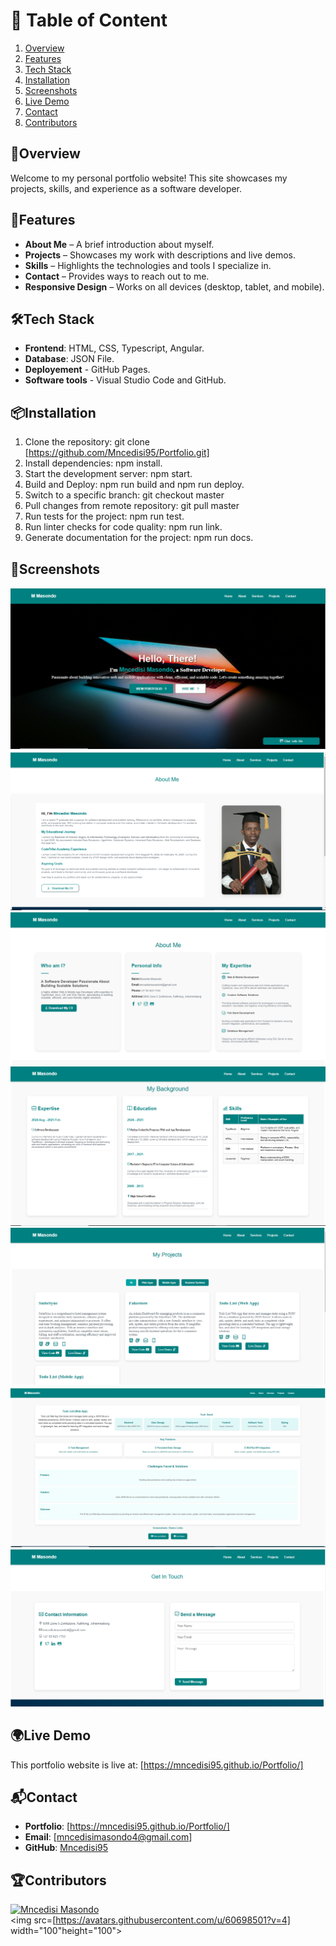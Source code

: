 # 📖 Table of Content

1. [Overview](#overview)
2. [Features](#features)
3. [Tech Stack](#️tech-stack)
4. [Installation](#installation)
5. [Screenshots](#screenshots)
6. [Live Demo](#live-demo)
7. [Contact](#contact)
8. [Contributors](#contributors)

## 📌Overview

Welcome to my personal portfolio website! This site showcases my projects, skills, and experience as a software developer.

## 🚀Features

- **About Me** – A brief introduction about myself.
- **Projects** – Showcases my work with descriptions and live demos.
- **Skills** – Highlights the technologies and tools I specialize in.
- **Contact** – Provides ways to reach out to me.
- **Responsive Design** – Works on all devices (desktop, tablet, and mobile).

## 🛠️Tech Stack

- **Frontend**: HTML, CSS, Typescript, Angular.
- **Database**: JSON File.
- **Deployement** - GitHub Pages.
- **Software tools** - Visual Studio Code and GitHub.

## 📦Installation

1. Clone the repository: git clone [https://github.com/Mncedisi95/Portfolio.git]
2. Install dependencies: npm install.
3. Start the development server: npm start.
4. Build and Deploy: npm run build and npm run deploy.
5. Switch to a specific branch: git checkout master
6. Pull changes from remote repository: git pull master
7. Run tests for the project: npm run test.
8. Run linter checks for code quality: npm run link.
9. Generate documentation for the project: npm run docs.

## 📸Screenshots

![Home Screen](src/assets/screenshots/index.png)
![About Me Screen](src/assets/screenshots/about-me.png)
![About Me Section Screen](src/assets/screenshots/about-section.png)
![Resume Section](src/assets/screenshots/resume.png)
![Projects Screen](src/assets/screenshots/projects.png)
![Project Details Screen](src/assets/screenshots/project-details.png)
![Contact Screen](src/assets/screenshots/contact.png)

## 🌍Live Demo

This portfolio website is live at: [https://mncedisi95.github.io/Portfolio/]

## 📬Contact

- **Portfolio**: [https://mncedisi95.github.io/Portfolio/]
- **Email**: [mncedisimasondo4@gmail.com]
- **GitHub**: [Mncedisi95](https://github.com/Mncedisi95)

## 🏆Contributors

[![Mncedisi Masondo](https://avatars.githubusercontent.com/u/60698501?v=4)](https://github.com/Mncedisi95)  
<img src=[https://avatars.githubusercontent.com/u/60698501?v=4] width="100"height="100">
